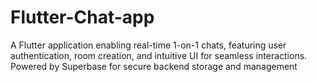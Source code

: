 # Flutter-Chat-app
A Flutter application enabling real-time 1-on-1 chats, featuring user authentication, room creation, and intuitive UI for seamless interactions. Powered by Superbase for secure backend storage and management
